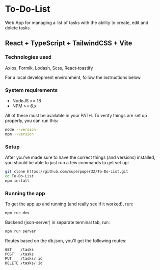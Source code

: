 # To-Do-List
Web App for managing a list of tasks with the ability to create, edit and delete tasks.

## React + TypeScript + TailwindCSS + Vite

### Technologies used

Axios, Formik, Lodash, Scss, React-toastify

For a local development environment, follow the instructions below

### System requirements

* NodeJS >= 18
* NPM >= 6.x

All of these must be available in your PATH. To verify things are set up properly, you can run this:
```sh
node --version
npm --version
```

### Setup

After you've made sure to have the correct things (and versions) installed, you should be able to just run a few commands to get set up:
```sh
git clone https://github.com/superpuper32/To-Do-List.git
cd To-Do-List
npm install
```

### Running the app

To get the app up and running (and really see if it worked), run:
```sh
npm run dev
```

Backend (json-server) in separate terminal tab, run:
```sh
npm run server
```
Routes based on the db.json, you'll get the following routes:
```sh
GET    /tasks
POST   /tasks
PUT    /tasks/:id
DELETE /tasks/:id
```